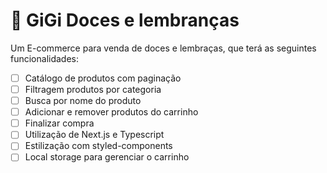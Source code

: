 # 🏬 GiGi Doces e lembranças

Um E-commerce para venda de doces e lembraças, que terá as seguintes funcionalidades:

- [ ] Catálogo de produtos com paginação
- [ ] Filtragem produtos por categoria
- [ ] Busca por nome do produto
- [ ] Adicionar e remover produtos do carrinho
- [ ] Finalizar compra
- [ ] Utilização de Next.js e Typescript
- [ ] Estilização com styled-components
- [ ] Local storage para gerenciar o carrinho
